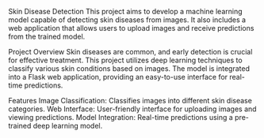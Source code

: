 Skin Disease Detection
This project aims to develop a machine learning model capable of detecting skin diseases from images. It also includes a web application that allows users to upload images and receive predictions from the trained model.

Project Overview
Skin diseases are common, and early detection is crucial for effective treatment. This project utilizes deep learning techniques to classify various skin conditions based on images. The model is integrated into a Flask web application, providing an easy-to-use interface for real-time predictions.

Features
Image Classification: Classifies images into different skin disease categories.
Web Interface: User-friendly interface for uploading images and viewing predictions.
Model Integration: Real-time predictions using a pre-trained deep learning model.
